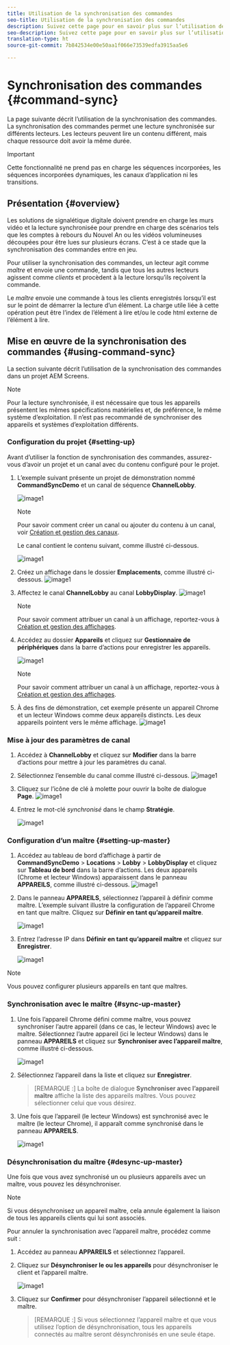 ```yaml
---
title: Utilisation de la synchronisation des commandes
seo-title: Utilisation de la synchronisation des commandes
description: Suivez cette page pour en savoir plus sur l’utilisation de la synchronisation des commandes.
seo-description: Suivez cette page pour en savoir plus sur l’utilisation de la synchronisation des commandes.
translation-type: ht
source-git-commit: 7b842534e00e50aa1f066e73539edfa3915aa5e6

---
```



# Synchronisation des commandes {#command-sync}

La page suivante décrit l’utilisation de la synchronisation des commandes. La synchronisation des commandes permet une lecture synchronisée sur différents lecteurs. Les lecteurs peuvent lire un contenu différent, mais chaque ressource doit avoir la même durée.

>[!IMPORTANT]
>Cette fonctionnalité ne prend pas en charge les séquences incorporées, les séquences incorporées dynamiques, les canaux d’application ni les transitions.

## Présentation {#overview}

Les solutions de signalétique digitale doivent prendre en charge les murs vidéo et la lecture synchronisée pour prendre en charge des scénarios tels que les comptes à rebours du Nouvel An ou les vidéos volumineuses découpées pour être lues sur plusieurs écrans. C’est à ce stade que la synchronisation des commandes entre en jeu.

Pour utiliser la synchronisation des commandes, un lecteur agit comme *maître* et envoie une commande, tandis que tous les autres lecteurs agissent comme *clients* et procèdent à la lecture lorsqu’ils reçoivent la commande.

Le *maître* envoie une commande à tous les clients enregistrés lorsqu’il est sur le point de démarrer la lecture d’un élément. La charge utile liée à cette opération peut être l’index de l’élément à lire et/ou le code html externe de l’élément à lire.

## Mise en œuvre de la synchronisation des commandes {#using-command-sync}

La section suivante décrit l’utilisation de la synchronisation des commandes dans un projet AEM Screens.

>[!NOTE]
>Pour la lecture synchronisée, il est nécessaire que tous les appareils présentent les mêmes spécifications matérielles et, de préférence, le même système d’exploitation. Il n’est pas recommandé de synchroniser des appareils et systèmes d’exploitation différents.

### Configuration du projet {#setting-up}

Avant d’utiliser la fonction de synchronisation des commandes, assurez-vous d’avoir un projet et un canal avec du contenu configuré pour le projet.

1. L’exemple suivant présente un projet de démonstration nommé **CommandSyncDemo** et un canal de séquence **ChannelLobby**.

   ![image1](assets/command-sync/command-sync1-1.png)

   >[!NOTE]
   >
   >Pour savoir comment créer un canal ou ajouter du contenu à un canal, voir [Création et gestion des canaux](/help/user-guide/managing-channels.md).

   Le canal contient le contenu suivant, comme illustré ci-dessous.

   ![image1](assets/command-sync/command-sync2-1.png)

1. Créez un affichage dans le dossier **Emplacements**, comme illustré ci-dessous.
   ![image1](assets/command-sync/command-sync3-1.png)

1. Affectez le canal **ChannelLobby** au canal **LobbyDisplay**.
   ![image1](assets/command-sync/command-sync4-1.png)

   >[!NOTE]
   >
   >Pour savoir comment attribuer un canal à un affichage, reportez-vous à [Création et gestion des affichages](/help/user-guide/managing-displays.md).

1. Accédez au dossier **Appareils** et cliquez sur **Gestionnaire de périphériques** dans la barre d’actions pour enregistrer les appareils.

   ![image1](assets/command-sync5.png)

   >[!NOTE]
   >
   >Pour savoir comment attribuer un canal à un affichage, reportez-vous à [Création et gestion des affichages](/help/user-guide/managing-displays.md).

1. À des fins de démonstration, cet exemple présente un appareil Chrome et un lecteur Windows comme deux appareils distincts. Les deux appareils pointent vers le même affichage.
   ![image1](assets/command-sync6.png)

### Mise à jour des paramètres de canal

1. Accédez à **ChannelLobby** et cliquez sur **Modifier** dans la barre d’actions pour mettre à jour les paramètres du canal.

1. Sélectionnez l’ensemble du canal comme illustré ci-dessous.
   ![image1](assets/command-sync/command-sync7-1.png)

1. Cliquez sur l’icône de clé à molette pour ouvrir la boîte de dialogue **Page**.
   ![image1](assets/command-sync/command-sync8-1.png)

1. Entrez le mot-clé *synchronisé* dans le champ **Stratégie**.

   ![image1](assets/command-sync/command-sync9-1.png)


### Configuration d’un maître {#setting-up-master}

1. Accédez au tableau de bord d’affichage à partir de **CommandSyncDemo** > **Locations** > **Lobby** > **LobbyDisplay** et cliquez sur **Tableau de bord** dans la barre d’actions.
Les deux appareils (Chrome et lecteur Windows) apparaissent dans le panneau **APPAREILS**, comme illustré ci-dessous.
   ![image1](assets/command-sync/command-sync10-1.png)

1. Dans le panneau **APPAREILS**, sélectionnez l’appareil à définir comme maître. L’exemple suivant illustre la configuration de l’appareil Chrome en tant que maître. Cliquez sur **Définir en tant qu’appareil maître**.

   ![image1](assets/command-sync/command-sync11-1.png)

1. Entrez l’adresse IP dans **Définir en tant qu’appareil maître** et cliquez sur **Enregistrer**.

   ![image1](assets/command-sync/command-sync12-1.png)

>[!NOTE]
> Vous pouvez configurer plusieurs appareils en tant que maîtres.

### Synchronisation avec le maître {#sync-up-master}

1. Une fois l’appareil Chrome défini comme maître, vous pouvez synchroniser l’autre appareil (dans ce cas, le lecteur Windows) avec le maître.
Sélectionnez l’autre appareil (ici le lecteur Windows) dans le panneau **APPAREILS** et cliquez sur **Synchroniser avec l’appareil maître**, comme illustré ci-dessous.

   ![image1](assets/command-sync/command-sync13-1.png)

1. Sélectionnez l’appareil dans la liste et cliquez sur **Enregistrer**.

   >[REMARQUE :]
   > La boîte de dialogue **Synchroniser avec l’appareil maître** affiche la liste des appareils maîtres. Vous pouvez sélectionner celui que vous désirez.

1. Une fois que l’appareil (le lecteur Windows) est synchronisé avec le maître (le lecteur Chrome), il apparaît comme synchronisé dans le panneau **APPAREILS**.

   ![image1](assets/command-sync/command-sync14-1.png)

### Désynchronisation du maître {#desync-up-master}

Une fois que vous avez synchronisé un ou plusieurs appareils avec un maître, vous pouvez les désynchroniser.

>[!NOTE]
>Si vous désynchronisez un appareil maître, cela annule également la liaison de tous les appareils clients qui lui sont associés.

Pour annuler la synchronisation avec l’appareil maître, procédez comme suit :

1. Accédez au panneau **APPAREILS** et sélectionnez l’appareil.

1. Cliquez sur **Désynchroniser le ou les appareils** pour désynchroniser le client et l’appareil maître.

   ![image1](assets/command-sync/command-sync15-1.png)

1. Cliquez sur **Confirmer** pour désynchroniser l’appareil sélectionné et le maître.

   >[REMARQUE :]
   > Si vous sélectionnez l’appareil maître et que vous utilisez l’option de désynchronisation, tous les appareils connectés au maître seront désynchronisés en une seule étape.

